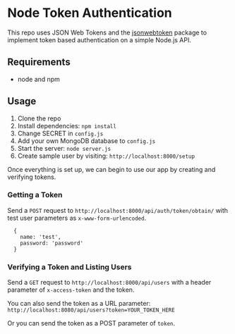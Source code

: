

# Node Token Authentication

This repo uses JSON Web Tokens and the [jsonwebtoken](https://github.com/auth0/node-jsonwebtoken) package to implement token based authentication on a simple Node.js API.

## Requirements

- node and npm

## Usage

1. Clone the repo
2. Install dependencies: `npm install`
3. Change SECRET in `config.js`
4. Add your own MongoDB database to `config.js`
5. Start the server: `node server.js`
6. Create sample user by visiting: `http://localhost:8000/setup`

Once everything is set up, we can begin to use our app by creating and verifying tokens.

### Getting a Token

Send a `POST` request to `http://localhost:8000/api/auth/token/obtain/` with test user parameters as `x-www-form-urlencoded`. 

```
  {
    name: 'test',
    password: 'password'
  }
```

### Verifying a Token and Listing Users

Send a `GET` request to `http://localhost:8000/api/users` with a header parameter of `x-access-token` and the token.

You can also send the token as a URL parameter: `http://localhost:8080/api/users?token=YOUR_TOKEN_HERE`

Or you can send the token as a POST parameter of `token`.
